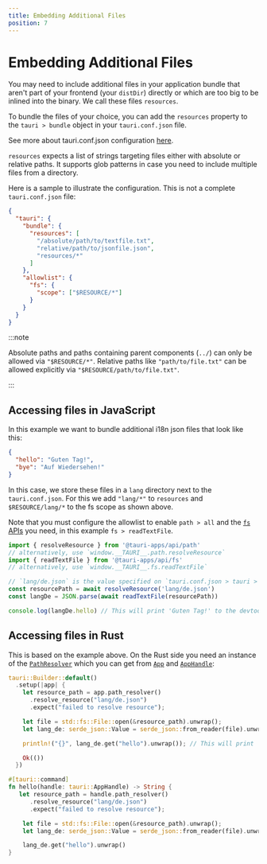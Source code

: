 ```yaml
---
title: Embedding Additional Files
position: 7
---
```


# Embedding Additional Files

You may need to include additional files in your application bundle that aren't part of your frontend (your `distDir`) directly or which are too big to be inlined into the binary. We call these files `resources`.

To bundle the files of your choice, you can add the `resources` property to the `tauri > bundle` object in your `tauri.conf.json` file.

See more about tauri.conf.json configuration [here][tauri.bundle].

`resources` expects a list of strings targeting files either with absolute or relative paths. It supports glob patterns in case you need to include multiple files from a directory.

Here is a sample to illustrate the configuration. This is not a complete `tauri.conf.json` file:

```json title=tauri.conf.json
{
  "tauri": {
    "bundle": {
      "resources": [
        "/absolute/path/to/textfile.txt",
        "relative/path/to/jsonfile.json",
        "resources/*"
      ]
    },
    "allowlist": {
      "fs": {
        "scope": ["$RESOURCE/*"]
      }
    }
  }
}
```

:::note

Absolute paths and paths containing parent components (`../`) can only be allowed via `"$RESOURCE/*"`. Relative paths like `"path/to/file.txt"` can be allowed explicitly via `"$RESOURCE/path/to/file.txt"`.

:::

## Accessing files in JavaScript

In this example we want to bundle additional i18n json files that look like this:

```json title=de.json
{
  "hello": "Guten Tag!",
  "bye": "Auf Wiedersehen!"
}
```

In this case, we store these files in a `lang` directory next to the `tauri.conf.json`. For this we add `"lang/*"` to `resources` and `$RESOURCE/lang/*` to the fs scope as shown above.

Note that you must configure the allowlist to enable `path > all` and the [`fs` APIs] you need, in this example `fs > readTextFile`.

```javascript
import { resolveResource } from '@tauri-apps/api/path'
// alternatively, use `window.__TAURI__.path.resolveResource`
import { readTextFile } from '@tauri-apps/api/fs'
// alternatively, use `window.__TAURI__.fs.readTextFile`

// `lang/de.json` is the value specified on `tauri.conf.json > tauri > bundle > resources`
const resourcePath = await resolveResource('lang/de.json')
const langDe = JSON.parse(await readTextFile(resourcePath))

console.log(langDe.hello) // This will print 'Guten Tag!' to the devtools console
```

## Accessing files in Rust

This is based on the example above. On the Rust side you need an instance of the [`PathResolver`] which you can get from [`App`] and [`AppHandle`]:

```rust
tauri::Builder::default()
  .setup(|app| {
    let resource_path = app.path_resolver()
      .resolve_resource("lang/de.json")
      .expect("failed to resolve resource");

    let file = std::fs::File::open(&resource_path).unwrap();
    let lang_de: serde_json::Value = serde_json::from_reader(file).unwrap();

    println!("{}", lang_de.get("hello").unwrap()); // This will print 'Guten Tag!' to the terminal

    Ok(())
  })
```

```rust
#[tauri::command]
fn hello(handle: tauri::AppHandle) -> String {
   let resource_path = handle.path_resolver()
      .resolve_resource("lang/de.json")
      .expect("failed to resolve resource");

    let file = std::fs::File::open(&resource_path).unwrap();
    let lang_de: serde_json::Value = serde_json::from_reader(file).unwrap();

    lang_de.get("hello").unwrap()
}
```

[tauri.bundle]: ../../api/config.md#tauri.bundle
[`fs` apis]: ../../api/js/fs/
[`pathresolver`]: https://docs.rs/tauri/latest/tauri/struct.PathResolver.html
[`app`]: https://docs.rs/tauri/latest/tauri/struct.App.html
[`apphandle`]: https://docs.rs/tauri/latest/tauri/struct.AppHandle.html
